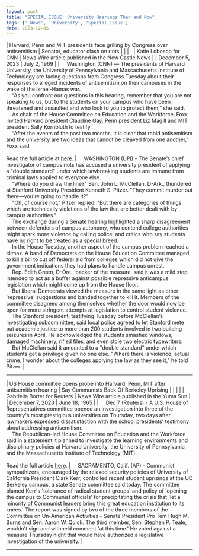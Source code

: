 ```yaml
---
layout: post
title: "SPECIAL ISSUE: University Hearings Then and Now"
tags: ['_News', 'University', 'Special Issue']
date: 2023-12-05
---
```


| Harvard, Penn and MIT presidents face grilling by Congress over antisemitism | Senator, educator clash on riots |
|  |  |
| Katie Lobosco for CNN | News Wire article published in the New Castle News |
| December 5, 2023 | July 2, 1969 |
| &nbsp;&nbsp;&nbsp;&nbsp;Washington (CNN) — The presidents of Harvard University, the University of Pennsylvania and Massachusetts Institute of Technology are facing questions from Congress Tuesday about their responses to alleged incidents of antisemitism on their campuses in the wake of the Israel-Hamas war.<br>&nbsp;&nbsp;&nbsp;&nbsp;“As you confront our questions in this hearing, remember that you are not speaking to us, but to the students on your campus who have been threatened and assaulted and who look to you to protect them,” she said.<br>&nbsp;&nbsp;&nbsp;&nbsp;As chair of the House Committee on Education and the Workforce, Foxx invited Harvard president Claudine Gay, Penn president Liz Magill and MIT president Sally Kornbluth to testify.<br>&nbsp;&nbsp;&nbsp;&nbsp;“After the events of the past two months, it is clear that rabid antisemitism and the university are two ideas that cannot be cleaved from one another,” Foxx said<br><br>Read the full article at [here](https://edition.cnn.com/2023/12/05/politics/harvard-penn-mit-antisemitism-congress/index.html). | &nbsp;&nbsp;&nbsp;&nbsp;WASHINGTON (UPI) - The Senate’s chief investigator of campus riots has accused a university president of applying a "double standard" under which lawbreaking students are immune from criminal laws applied to everyone else.<br>&nbsp;&nbsp;&nbsp;&nbsp;"Where do you draw the line?" Sen. John L. McClellan, D-Ark., thundered at Stanford University President Kenneth S. Pitzer. "They commit murder out there—you're going to handle it?"<br>&nbsp;&nbsp;&nbsp;&nbsp;"Oh, of course not," Pitzer replied. "But there are categories of things which are technically violations of the law that are better dealt with by campus authorities."<br>&nbsp;&nbsp;&nbsp;&nbsp;The exchange during a Senate hearing highlighted a sharp disagreement between defenders of campus autonomy, who contend college authorities might spark more violence by calling police, and critics who say students have no right to be treated as a special breed.<br>&nbsp;&nbsp;&nbsp;&nbsp;In the House Tuesday, another aspect of the campus problem reached a climax. A band of Democrats on the House Education Committee managed to kill a bill to cut off federal aid from colleges which did not give the government indications they had plans to handle campus unrest.<br>&nbsp;&nbsp;&nbsp;&nbsp;Rep. Edith Green, D-Ore., backer of the measure, said it was a mild step intended to act as a buffer against possible repressive anticampus legislation which might come up from the House floor.<br>&nbsp;&nbsp;&nbsp;&nbsp;But liberal Democrats viewed the measure in the same light as other 'repressive' suggestions and banded together to kill it. Members of the committee disagreed among themselves whether the door would now be open for more stringent attempts at legislation to control student violence.<br>&nbsp;&nbsp;&nbsp;&nbsp;The Stanford president, testifying Tuesday before McClellan’s investigating subcommittee, said local police agreed to let Stanford mete out academic justice to more than 200 students involved in two building seizures in April. He acknowledged the students smashed windows, damaged machinery, rifled files, and even stole two electric typewriters.<br>&nbsp;&nbsp;&nbsp;&nbsp;But McClellan said it amounted to a "double standard" under which students get a privilege given no one else. "Where there is violence, actual crime, I wonder about the colleges applying the law as they see it," he told Pitzer. |

---

| US House committee opens probe into Harvard, Penn, MIT after antisemitism hearing | Say Communists Back Of Berkeley Uprising |
|  |  |
|  Gabriella Borter for Reuters | News Wire article published in the Yuma Sun |
| December 7, 2023 | June 18, 1965 |
| &nbsp;&nbsp;&nbsp;&nbsp;Dec 7 (Reuters) - A U.S. House of Representatives committee opened an investigation into three of the country's most prestigious universities on Thursday, two days after lawmakers expressed dissatisfaction with the school presidents' testimony about addressing antisemitism.<br>&nbsp;&nbsp;&nbsp;&nbsp;The Republican-led House Committee on Education and the Workforce said in a statement it planned to investigate the learning environments and disciplinary policies at Harvard University, the University of Pennsylvania and the Massachusetts Institute of Technology (MIT).<br><br>Read the full article [here](https://www.reuters.com/world/us/us-house-committee-opens-investigation-into-harvard-penn-mit-after-antisemitism-2023-12-07/). | &nbsp;&nbsp;&nbsp;&nbsp;SACRAMENTO, Calif. (AP) - Communist sympathizers, encouraged by the relaxed security policies of University of California President Clark Kerr, controlled recent student uprisings at the UC Berkeley campus, a state Senate committee said today. The committee blamed Kerr's 'tolerance of radical student groups' and policy of 'opening the campus to Communist officials’ for precipitating the crisis that 'let a minority of Communist leaders bring this great education institution to its knees.' The report was signed by two of the three members of the Committee on Un-American Activities - Senate President Pro Tem Hugh M. Burns and Sen. Aaron W. Quick. The third member, Sen. Stephen P. Teale, wouldn't sign and withheld comment 'at this time.' He voted against a measure Thursday night that would have authorized a legislative investigation of the university. |

---
